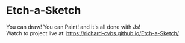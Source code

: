 # Etch-a-Sketch
You can draw! You can Paint! and it's all done with Js! <br>
Watch to project live at: <https://richard-cvbs.github.io/Etch-a-Sketch/>
